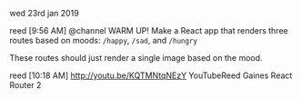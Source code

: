 wed 23rd jan 2019

reed [9:56 AM]
@channel WARM UP! Make a React app that renders three routes based on moods: `/happy`, `/sad`, and `/hungry`

These routes should just render a single image based on the mood.

reed [10:18 AM]
http://youtu.be/KQTMNtqNEzY
YouTubeReed Gaines
React Router 2
